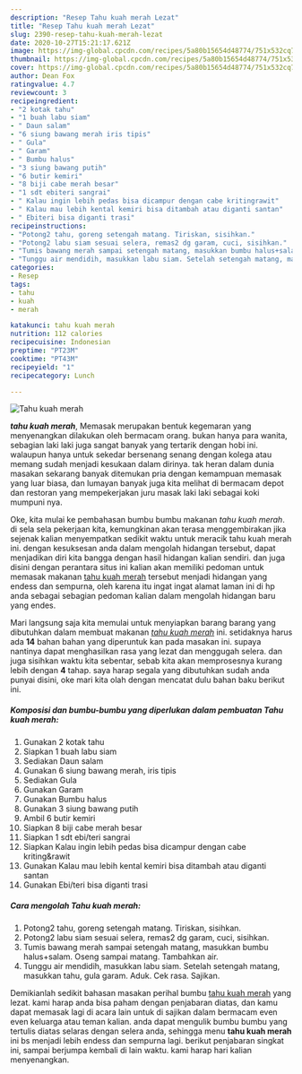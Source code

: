 ```yaml
---
description: "Resep Tahu kuah merah Lezat"
title: "Resep Tahu kuah merah Lezat"
slug: 2390-resep-tahu-kuah-merah-lezat
date: 2020-10-27T15:21:17.621Z
image: https://img-global.cpcdn.com/recipes/5a80b15654d48774/751x532cq70/tahu-kuah-merah-foto-resep-utama.jpg
thumbnail: https://img-global.cpcdn.com/recipes/5a80b15654d48774/751x532cq70/tahu-kuah-merah-foto-resep-utama.jpg
cover: https://img-global.cpcdn.com/recipes/5a80b15654d48774/751x532cq70/tahu-kuah-merah-foto-resep-utama.jpg
author: Dean Fox
ratingvalue: 4.7
reviewcount: 3
recipeingredient:
- "2 kotak tahu"
- "1 buah labu siam"
- " Daun salam"
- "6 siung bawang merah iris tipis"
- " Gula"
- " Garam"
- " Bumbu halus"
- "3 siung bawang putih"
- "6 butir kemiri"
- "8 biji cabe merah besar"
- "1 sdt ebiteri sangrai"
- " Kalau ingin lebih pedas bisa dicampur dengan cabe kritingrawit"
- " Kalau mau lebih kental kemiri bisa ditambah atau diganti santan"
- " Ebiteri bisa diganti trasi"
recipeinstructions:
- "Potong2 tahu, goreng setengah matang. Tiriskan, sisihkan."
- "Potong2 labu siam sesuai selera, remas2 dg garam, cuci, sisihkan."
- "Tumis bawang merah sampai setengah matang, masukkan bumbu halus+salam. Oseng sampai matang. Tambahkan air."
- "Tunggu air mendidih, masukkan labu siam. Setelah setengah matang, masukkan tahu, gula garam. Aduk. Cek rasa. Sajikan."
categories:
- Resep
tags:
- tahu
- kuah
- merah

katakunci: tahu kuah merah 
nutrition: 112 calories
recipecuisine: Indonesian
preptime: "PT23M"
cooktime: "PT43M"
recipeyield: "1"
recipecategory: Lunch

---
```



![Tahu kuah merah](https://img-global.cpcdn.com/recipes/5a80b15654d48774/751x532cq70/tahu-kuah-merah-foto-resep-utama.jpg)

<b><i>tahu kuah merah</i></b>, Memasak merupakan bentuk kegemaran yang menyenangkan dilakukan oleh bermacam orang. bukan hanya para wanita, sebagian laki laki juga sangat banyak yang tertarik dengan hobi ini. walaupun hanya untuk sekedar bersenang senang dengan kolega atau memang sudah menjadi kesukaan dalam dirinya. tak heran dalam dunia masakan sekarang banyak ditemukan pria dengan kemampuan memasak yang luar biasa, dan lumayan banyak juga kita melihat di bermacam depot dan restoran yang mempekerjakan juru masak laki laki sebagai koki mumpuni nya.

Oke, kita mulai ke pembahasan bumbu bumbu makanan <i>tahu kuah merah</i>. di sela sela pekerjaan kita, kemungkinan akan terasa menggembirakan jika sejenak kalian menyempatkan sedikit waktu untuk meracik tahu kuah merah ini. dengan kesuksesan anda dalam mengolah hidangan tersebut, dapat menjadikan diri kita bangga dengan hasil hidangan kalian sendiri. dan juga disini dengan perantara situs ini kalian akan memiliki pedoman untuk memasak makanan <u>tahu kuah merah</u> tersebut menjadi hidangan yang endess dan sempurna, oleh karena itu ingat ingat alamat laman ini di hp anda sebagai sebagian pedoman kalian dalam mengolah hidangan baru yang endes.




Mari langsung saja kita memulai untuk menyiapkan barang barang yang dibutuhkan dalam membuat makanan <u><i>tahu kuah merah</i></u> ini. setidaknya harus ada <b>14</b> bahan bahan yang diperuntuk kan pada masakan ini. supaya nantinya dapat menghasilkan rasa yang lezat dan menggugah selera. dan juga sisihkan waktu kita sebentar, sebab kita akan memprosesnya kurang lebih dengan <b>4</b> tahap. saya harap segala yang dibutuhkan sudah anda punyai disini, oke mari kita olah dengan mencatat dulu bahan baku berikut ini.

<!--inarticleads1-->

##### Komposisi dan bumbu-bumbu yang diperlukan dalam pembuatan Tahu kuah merah:

1. Gunakan 2 kotak tahu
1. Siapkan 1 buah labu siam
1. Sediakan  Daun salam
1. Gunakan 6 siung bawang merah, iris tipis
1. Sediakan  Gula
1. Gunakan  Garam
1. Gunakan  Bumbu halus
1. Gunakan 3 siung bawang putih
1. Ambil 6 butir kemiri
1. Siapkan 8 biji cabe merah besar
1. Siapkan 1 sdt ebi/teri sangrai
1. Siapkan  Kalau ingin lebih pedas bisa dicampur dengan cabe kriting&amp;rawit
1. Gunakan  Kalau mau lebih kental kemiri bisa ditambah atau diganti santan
1. Gunakan  Ebi/teri bisa diganti trasi




<!--inarticleads2-->

##### Cara mengolah Tahu kuah merah:

1. Potong2 tahu, goreng setengah matang. Tiriskan, sisihkan.
1. Potong2 labu siam sesuai selera, remas2 dg garam, cuci, sisihkan.
1. Tumis bawang merah sampai setengah matang, masukkan bumbu halus+salam. Oseng sampai matang. Tambahkan air.
1. Tunggu air mendidih, masukkan labu siam. Setelah setengah matang, masukkan tahu, gula garam. Aduk. Cek rasa. Sajikan.




Demikianlah sedikit bahasan masakan perihal bumbu <u>tahu kuah merah</u> yang lezat. kami harap anda bisa paham dengan penjabaran diatas, dan kamu dapat memasak lagi di acara lain untuk di sajikan dalam bermacam even even keluarga atau teman kalian. anda dapat mengulik bumbu bumbu yang tertulis diatas selaras dengan selera anda, sehingga menu <b>tahu kuah merah</b> ini bs menjadi lebih endess dan sempurna lagi. berikut penjabaran singkat ini, sampai berjumpa kembali di lain waktu. kami harap hari kalian menyenangkan.
